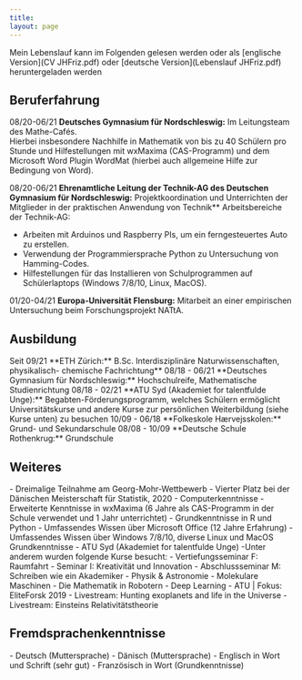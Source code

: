 ```yaml
---
title: 
layout: page
---
```

Mein Lebenslauf kann im Folgenden gelesen werden oder als [englische Version](CV JHFriz.pdf) oder [deutsche Version](Lebenslauf JHFriz.pdf) heruntergeladen werden

<h2>Beruferfahrung</h2>

08/20-06/21 **Deutsches Gymnasium für Nordschleswig:** Im Leitungsteam des Mathe-Cafés.  
Hierbei insbesondere Nachhilfe in Mathematik von bis zu 40 Schülern pro Stunde und Hilfestellungen mit wxMaxima (CAS-Programm) und dem Microsoft Word Plugin WordMat (hierbei auch allgemeine Hilfe zur Bedingung von Word). 

08/20-06/21 **Ehrenamtliche Leitung der Technik-AG des Deutschen Gymnasium für Nordschleswig:** 
Projektkoordination und Unterrichten der Mitglieder in der praktischen Anwendung von Technik** 
Arbeitsbereiche der Technik-AG: 
- Arbeiten mit Arduinos und Raspberry PIs, um ein ferngesteuertes Auto zu erstellen.  
- Verwendung der Programmiersprache Python zu Untersuchung von Hamming-Codes. 
- Hilfestellungen für das Installieren von Schulprogrammen auf Schülerlaptops (Windows 7/8/10, Linux, MacOS). 

01/20-04/21 **Europa-Universität Flensburg:** 
Mitarbeit an einer empirischen Untersuchung beim Forschungsprojekt NATtA. 

<h2>Ausbildung</h2>
Seit 09/21     **ETH Zürich:** B.Sc. Interdisziplinäre Naturwissenschaften, physikalisch- chemische Fachrichtung** 
08/18 - 06/21  **Deutsches Gymnasium für Nordschleswig:** Hochschulreife, Mathematische Studienrichtung 
08/18 - 02/21  **ATU Syd (Akademiet for talentfulde Unge):**  Begabten-Förderungsprogramm, welches Schülern ermöglicht Universitätskurse und andere Kurse zur persönlichen Weiterbildung (siehe Kurse unten) zu besuchen 
10/09 - 06/18  **Folkeskole Hærvejsskolen:** Grund- und Sekundarschule
08/08 - 10/09  **Deutsche Schule Rothenkrug:** Grundschule 

<h2>Weiteres</h2> 
- Dreimalige Teilnahme am Georg-Mohr-Wettbewerb 
- Vierter Platz bei der Dänischen Meisterschaft für Statistik, 2020 
- Computerkenntnisse 
  - Erweiterte Kenntnisse in wxMaxima (6 Jahre als CAS-Programm in der Schule verwendet und 1 Jahr unterrichtet) 
  - Grundkenntnisse in R und Python 
  - Umfassendes Wissen über Microsoft Office (12 Jahre Erfahrung) 
  - Umfassendes Wissen über Windows 7/8/10, diverse Linux und MacOS Grundkenntnisse 
- ATU Syd (Akademiet for talentfulde Unge) 
    -Unter anderem wurden folgende Kurse besucht: 
       - Vertiefungsseminar F: Raumfahrt 
       - Seminar I: Kreativität und Innovation 
       - Abschlussseminar M: Schreiben wie ein Akademiker 
       - Physik & Astronomie 
       - Molekulare Maschinen 
       - Die Mathematik in Robotern 
       - Deep Learning  
       - ATU | Fokus: EliteForsk 2019 
       - Livestream: Hunting exoplanets and life in the Universe 
       - Livestream: Einsteins Relativitätstheorie 

<h2>Fremdsprachenkenntnisse</h2>
- Deutsch (Muttersprache) 
- Dänisch (Muttersprache) 
- Englisch in Wort und Schrift (sehr gut) 
- Französisch in Wort (Grundkenntnisse)

